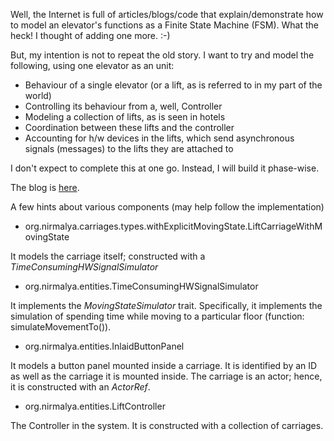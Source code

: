 Well, the Internet is full of articles/blogs/code that explain/demonstrate how to model
an elevator's functions as a Finite State Machine (FSM). What the heck!
I thought of adding one more. :-)

But, my intention is not to repeat the old story. I want to try and model the following,
using one elevator as an unit:

- Behaviour of a single elevator (or a lift, as is referred to in my part of the world)
- Controlling its behaviour from a, well, Controller
- Modeling a collection of lifts, as is seen in hotels
- Coordination between these lifts and the controller
- Accounting for h/w devices in the lifts, which send asynchronous signals (messages) to the lifts they are attached to

I don't expect to complete this at one go. Instead, I will build it phase-wise.

The blog is [here](http://blogoloquy.blogspot.in/2016/11/finite-state-machine-using-akka.html).

A few hints about various components (may help follow the implementation)

- org.nirmalya.carriages.types.withExplicitMovingState.LiftCarriageWithMovingState

It models the carriage itself; constructed with a _TimeConsumingHWSignalSimulator_

- org.nirmalya.entities.TimeConsumingHWSignalSimulator

It implements the _MovingStateSimulator_ trait. Specifically, it implements the simulation of 
spending time while moving to a particular floor (function: simulateMovementTo()).

- org.nirmalya.entities.InlaidButtonPanel

It models a button panel mounted inside a carriage. It is identified by an ID as well as the
carriage it is mounted inside. The carriage is an actor; hence, it is constructed with an
_ActorRef_.

- org.nirmalya.entities.LiftController

The Controller in the system. It is constructed with a collection of carriages.
